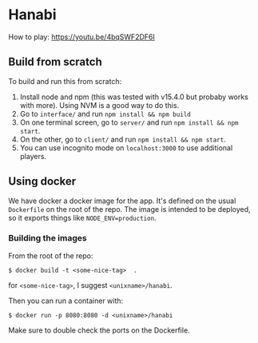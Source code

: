 # Hanabi

How to play: https://youtu.be/4bqSWF2DF6I

## Build from scratch

To build and run this from scratch:
1. Install node and npm (this was tested with v15.4.0 but probaby works with more). Using NVM is a good way to do this.
2. Go to `interface/` and run `npm install && npm build`
3. On one terminal screen, go to `server/` and run `npm install && npm start`.
4. On the other, go to `client/` and run `npm install && npm start`.
5. You can use incognito mode on `localhost:3000` to use additional players.

## Using docker

We have docker a docker image for the app. It's defined on the usual `Dockerfile` on the root of the repo.
The image is intended to be deployed, so it exports things like `NODE_ENV=production`.

### Building the images

From the root of the repo:
```
$ docker build -t <some-nice-tag>  .
```
for `<some-nice-tag>`, I suggest `<unixname>/hanabi`.

Then you can run a container with:

```
$ docker run -p 8080:8080 -d <unixname>/hanabi
```

Make sure to double check the ports on the Dockerfile.